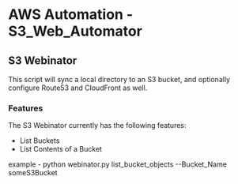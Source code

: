 # AWS Automation - S3_Web_Automator

## S3 Webinator
This script will sync a local directory to an S3 bucket, and optionally configure Route53 and CloudFront as well.

### Features
The S3 Webinator currently has the following features:

- List Buckets
- List Contents of a Bucket

example - python webinator.py list\_bucket\_objects --Bucket_Name someS3Bucket

